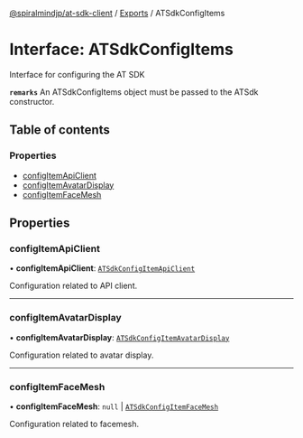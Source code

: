 [@spiralmindjp/at-sdk-client](../README.md) / [Exports](../modules.md) / ATSdkConfigItems

# Interface: ATSdkConfigItems

Interface for configuring the AT SDK

**`remarks`**
An ATSdkConfigItems object must be passed to the ATSdk constructor.

## Table of contents

### Properties

- [configItemApiClient](ATSdkConfigItems.md#configitemapiclient)
- [configItemAvatarDisplay](ATSdkConfigItems.md#configitemavatardisplay)
- [configItemFaceMesh](ATSdkConfigItems.md#configitemfacemesh)

## Properties

### configItemApiClient

• **configItemApiClient**: [`ATSdkConfigItemApiClient`](ATSdkConfigItemApiClient.md)

Configuration related to API client.

___

### configItemAvatarDisplay

• **configItemAvatarDisplay**: [`ATSdkConfigItemAvatarDisplay`](ATSdkConfigItemAvatarDisplay.md)

Configuration related to avatar display.

___

### configItemFaceMesh

• **configItemFaceMesh**: ``null`` \| [`ATSdkConfigItemFaceMesh`](ATSdkConfigItemFaceMesh.md)

Configuration related to facemesh.
